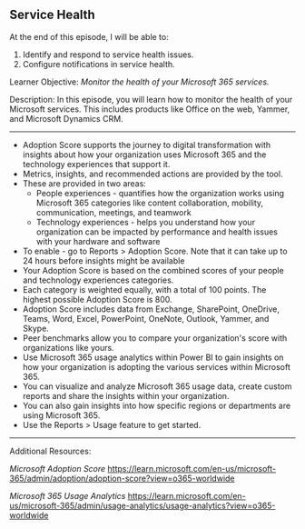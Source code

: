 ## Service Health
At the end of this episode, I will be able to:    

1. Identify and respond to service health issues.
2. Configure notifications in service health.

Learner Objective: *Monitor the health of your Microsoft 365 services.*    

Description: In this episode, you will learn how to monitor the health of your Microsoft services. This includes products like Office on the web, Yammer, and Microsoft Dynamics CRM.

--------  

* Adoption Score supports the journey to digital transformation with insights about how your organization uses Microsoft 365 and the technology experiences that support it.
* Metrics, insights, and recommended actions are provided by the tool. 
* These are provided in two areas:
	- People experiences - quantifies how the organization works using Microsoft 365 categories like content collaboration, mobility, communication, meetings, and teamwork
	- Technology experiences - helps you understand how your organization can be impacted by performance and health issues with your hardware and software
* To enable  - go to Reports > Adoption Score. Note that it can take up to 24 hours before insights might be available
* Your Adoption Score is based on the combined scores of your people and technology experiences categories. 
* Each category is weighted equally, with a total of 100 points. The highest possible Adoption Score is 800.
* Adoption Score includes data from Exchange, SharePoint, OneDrive, Teams, Word, Excel, PowerPoint, OneNote, Outlook, Yammer, and Skype.
* Peer benchmarks allow you to compare your organization's score with organizations like yours.
* Use Microsoft 365 usage analytics within Power BI to gain insights on how your organization is adopting the various services within Microsoft 365. 
* You can visualize and analyze Microsoft 365 usage data, create custom reports and share the insights within your organization. 
* You can also gain insights into how specific regions or departments are using Microsoft 365.
* Use the Reports > Usage feature to get started. 


-----------

Additional Resources:

*Microsoft Adoption Score*
https://learn.microsoft.com/en-us/microsoft-365/admin/adoption/adoption-score?view=o365-worldwide

*Microsoft 365 Usage Analytics*
https://learn.microsoft.com/en-us/microsoft-365/admin/usage-analytics/usage-analytics?view=o365-worldwide